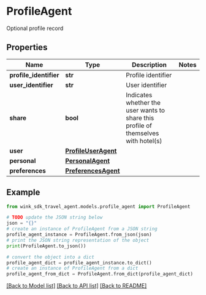 # ProfileAgent

Optional profile record

## Properties

Name | Type | Description | Notes
------------ | ------------- | ------------- | -------------
**profile_identifier** | **str** | Profile identifier | 
**user_identifier** | **str** | User identifier | 
**share** | **bool** | Indicates whether the user wants to share this profile of themselves with hotel(s) | 
**user** | [**ProfileUserAgent**](ProfileUserAgent.md) |  | 
**personal** | [**PersonalAgent**](PersonalAgent.md) |  | 
**preferences** | [**PreferencesAgent**](PreferencesAgent.md) |  | 

## Example

```python
from wink_sdk_travel_agent.models.profile_agent import ProfileAgent

# TODO update the JSON string below
json = "{}"
# create an instance of ProfileAgent from a JSON string
profile_agent_instance = ProfileAgent.from_json(json)
# print the JSON string representation of the object
print(ProfileAgent.to_json())

# convert the object into a dict
profile_agent_dict = profile_agent_instance.to_dict()
# create an instance of ProfileAgent from a dict
profile_agent_from_dict = ProfileAgent.from_dict(profile_agent_dict)
```
[[Back to Model list]](../README.md#documentation-for-models) [[Back to API list]](../README.md#documentation-for-api-endpoints) [[Back to README]](../README.md)


